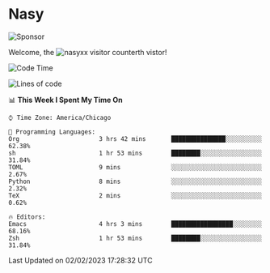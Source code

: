 # Nasy

<!--
<p align="center">
<img height="200" src="https://github-readme-stats.vercel.app/api?username=nasyxx&count_private=true&show_icons=true&theme=dracula&include_all_commits=true"/>
<img height="200" src="https://github-readme-stats.vercel.app/api/top-langs/?username=nasyxx&theme=dracula&hide=html,jupyter+notebook&count_private=true&show_icons=true"/>
</p>

  
----------------
-->

![Sponsor](https://img.shields.io/static/v1.svg?label=Sponsor&message=%E2%9D%A4&logo=GitHub&style=flat&color=pink)
 
Welcome, the ![nasyxx visitor counter](https://count.getloli.com/get/@nasyxx?theme=rule34)th vistor!
 
<!--START_SECTION:waka-->
![Code Time](http://img.shields.io/badge/Code%20Time-3%2C133%20hrs%2054%20mins-blue)

![Lines of code](https://img.shields.io/badge/From%20Hello%20World%20I%27ve%20Written-5%20Million%20lines%20of%20code-blue)

📊 **This Week I Spent My Time On** 

```text
⌚︎ Time Zone: America/Chicago

💬 Programming Languages: 
Org                      3 hrs 42 mins       ███████████████░░░░░░░░░░   62.38% 
sh                       1 hr 53 mins        ████████░░░░░░░░░░░░░░░░░   31.84% 
TOML                     9 mins              ░░░░░░░░░░░░░░░░░░░░░░░░░   2.67% 
Python                   8 mins              ░░░░░░░░░░░░░░░░░░░░░░░░░   2.32% 
TeX                      2 mins              ░░░░░░░░░░░░░░░░░░░░░░░░░   0.62%

🔥 Editors: 
Emacs                    4 hrs 3 mins        █████████████████░░░░░░░░   68.16% 
Zsh                      1 hr 53 mins        ████████░░░░░░░░░░░░░░░░░   31.84%

```


 Last Updated on 02/02/2023 17:28:32 UTC
<!--END_SECTION:waka-->

<!-- ![visitors](https://visitor-badge.laobi.icu/badge?page_id=nasyxx.nasyxx) -->
